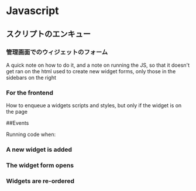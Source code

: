 # Javascript

## スクリプトのエンキュー

### 管理画面でのウィジェットのフォーム

A quick note on how to do it, and a note on running the JS, so that it doesn't get ran on the html used to create new widget forms, only those in the sidebars on the right

### For the frontend

How to enqueue a widgets scripts and styles, but only if the widget is on the page

##Events

Running code when:

### A new widget is added

### The widget form opens

### Widgets are re-ordered

